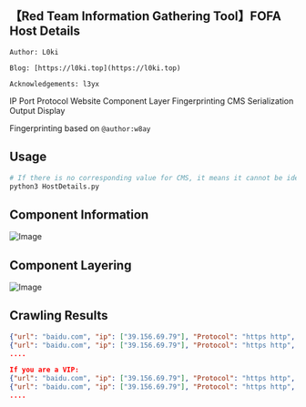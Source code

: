 
## 【Red Team Information Gathering Tool】FOFA Host Details

`Author: L0ki`

`Blog: [https://l0ki.top](https://l0ki.top)`

`Acknowledgements: l3yx`

IP Port Protocol Website Component Layer Fingerprinting CMS Serialization Output Display

Fingerprinting based on `@author:w8ay`

## Usage

```python
# If there is no corresponding value for CMS, it means it cannot be identified
python3 HostDetails.py
```

## Component Information

![Image](https://l0ki-town.oss-cn-beijing.aliyuncs.com/l0ki.top/image-20200807143505847.png)

## Component Layering

![Image](https://l0ki-town.oss-cn-beijing.aliyuncs.com/l0ki.top/image-20200807143425425.png)

## Crawling Results

```json
{"url": "baidu.com", "ip": ["39.156.69.79"], "Protocol": "https http", "Port": "443", "Component": "D***t", "CMS": ""}
{"url": "baidu.com", "ip": ["39.156.69.79"], "Protocol": "https http", "Port": "80", "Component": "Apache-Web-Server", "CMS": ""}
....

If you are a VIP:
{"url": "baidu.com", "ip": ["39.156.69.79"], "Protocol": "https http", "Port": "443", "Component": "DigiCert-Cert", "CMS": ""}
{"url": "baidu.com", "ip": ["39.156.69.79"], "Protocol": "https http", "Port": "80", "Component": "Apache-Web-Server", "CMS": ""}
....
```

